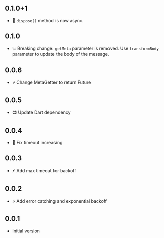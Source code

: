 ## 0.1.0+1
- :cop: `dispose()` method is now async.

## 0.1.0
- :boom: Breaking change: `getMeta` parameter is removed. Use `transformBody` parameter to update the body of the message.

## 0.0.6
- :zap: Change MetaGetter to return Future

## 0.0.5
- :tv: Update Dart dependency

## 0.0.4
- :bug: Fix timeout increasing

## 0.0.3
- :zap: Add max timeout for backoff

## 0.0.2
- :zap: Add error catching and exponential backoff

## 0.0.1

- Initial version
